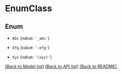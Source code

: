 # EnumClass


## Enum

* `Abc` (value: `'_abc'`)

* `Efg` (value: `'-efg'`)

* `Xyz` (value: `'(xyz)'`)

[[Back to Model list]](../README.md#documentation-for-models) [[Back to API list]](../README.md#documentation-for-api-endpoints) [[Back to README]](../README.md)
